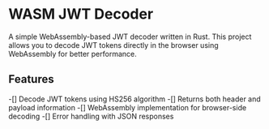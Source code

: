 # WASM JWT Decoder

A simple WebAssembly-based JWT decoder written in Rust. This project allows you to decode JWT tokens directly in the browser using WebAssembly for better performance.

## Features

-[] Decode JWT tokens using HS256 algorithm
-[] Returns both header and payload information
-[] WebAssembly implementation for browser-side decoding
-[] Error handling with JSON responses